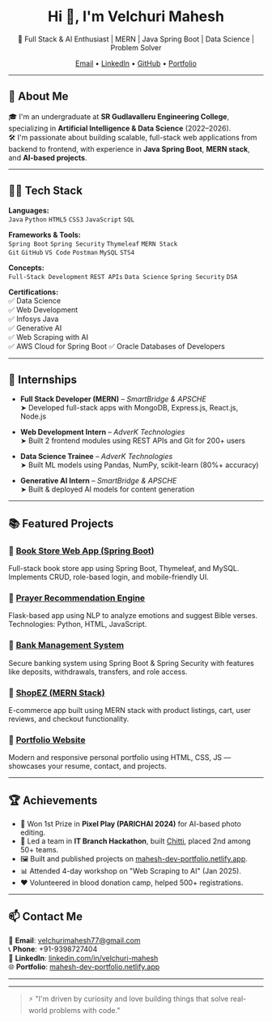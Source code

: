 <h1 align="center">Hi 👋, I'm Velchuri Mahesh</h1>

<p align="center">
  🚀 Full Stack & AI Enthusiast | MERN | Java Spring Boot | Data Science | Problem Solver  
</p>

<p align="center">
  <a href="mailto:velchurimahesh77@gmail.com">Email</a> • 
  <a href="https://www.linkedin.com/in/velchuri-mahesh/">LinkedIn</a> • 
  <a href="https://github.com/VelchuriMahesh">GitHub</a> • 
  <a href="https://mahesh-dev-portfolio.netlify.app/">Portfolio</a>
</p>

---

## 💼 About Me

🎓 I'm an undergraduate at **SR Gudlavalleru Engineering College**, specializing in **Artificial Intelligence & Data Science** (2022–2026).  
🛠️ I'm passionate about building scalable, full-stack web applications from backend to frontend, with experience in **Java Spring Boot**, **MERN stack**, and **AI-based projects**.

---

## 🧑‍💻 Tech Stack

**Languages:**  
`Java` `Python` `HTML5` `CSS3` `JavaScript` `SQL`

**Frameworks & Tools:**  
`Spring Boot` `Spring Security` `Thymeleaf` `MERN Stack`  
`Git` `GitHub` `VS Code` `Postman` `MySQL` `STS4`

**Concepts:**  
`Full-Stack Development` `REST APIs` `Data Science` `Spring Security` `DSA`

**Certifications:**  
✅ Data Science  
✅ Web Development  
✅ Infosys Java  
✅ Generative AI  
✅ Web Scraping with AI  
✅ AWS Cloud for Spring Boot
✅ Oracle Databases of Developers

---

## 🧠 Internships

- **Full Stack Developer (MERN)** – *SmartBridge & APSCHE*  
  ➤ Developed full-stack apps with MongoDB, Express.js, React.js, Node.js

- **Web Development Intern** – *AdverK Technologies*  
  ➤ Built 2 frontend modules using REST APIs and Git for 200+ users

- **Data Science Trainee** – *AdverK Technologies*  
  ➤ Built ML models using Pandas, NumPy, scikit-learn (80%+ accuracy)

- **Generative AI Intern** – *SmartBridge & APSCHE*  
  ➤ Built & deployed AI models for content generation

---

## 📚 Featured Projects

### 🔹 [Book Store Web App (Spring Boot)](https://github.com/VelchuriMahesh/Book-Store-Web-Application)
Full-stack book store app using Spring Boot, Thymeleaf, and MySQL. Implements CRUD, role-based login, and mobile-friendly UI.

### 🔹 [Prayer Recommendation Engine](https://github.com/VelchuriMahesh/prayer-recommendation-engine)
Flask-based app using NLP to analyze emotions and suggest Bible verses. Technologies: Python, HTML, JavaScript.

### 🔹 [Bank Management System](https://github.com/VelchuriMahesh/springboot-bank-management-app)
Secure banking system using Spring Boot & Spring Security with features like deposits, withdrawals, transfers, and role access.

### 🔹 [ShopEZ (MERN Stack)](https://github.com/VelchuriMahesh/client)
E-commerce app built using MERN stack with product listings, cart, user reviews, and checkout functionality.

### 🔹 [Portfolio Website](https://github.com/VelchuriMahesh/Mahesh-portfolio)
Modern and responsive personal portfolio using HTML, CSS, JS — showcases your resume, contact, and projects.

---

## 🏆 Achievements

- 🥇 Won 1st Prize in **Pixel Play (PARICHAI 2024)** for AI-based photo editing.
- 🥈 Led a team in **IT Branch Hackathon**, built [Chitti](https://chitti-zeta.vercel.app/), placed 2nd among 50+ teams.
- 🖼️ Built and published projects on [mahesh-dev-portfolio.netlify.app](https://mahesh-dev-portfolio.netlify.app/).
- 📊 Attended 4-day workshop on "Web Scraping to AI" (Jan 2025).
- ❤️ Volunteered in blood donation camp, helped 500+ registrations.

---

## 📫 Contact Me

📧 **Email**: velchurimahesh77@gmail.com  
📞 **Phone**: +91-9398727404  
🔗 **LinkedIn**: [linkedin.com/in/velchuri-mahesh](https://www.linkedin.com/in/velchuri-mahesh/)  
🌐 **Portfolio**: [mahesh-dev-portfolio.netlify.app](https://mahesh-dev-portfolio.netlify.app/)

---



---

> ⚡ "I'm driven by curiosity and love building things that solve real-world problems with code."
